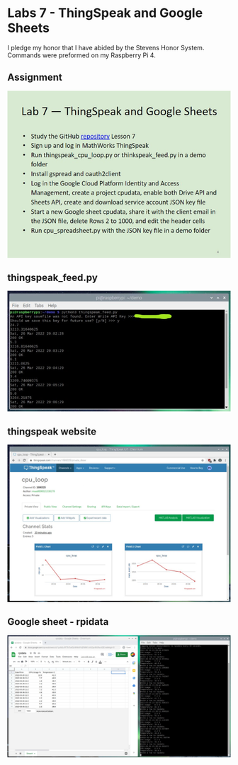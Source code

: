 # Labs 7 - ThingSpeak and Google Sheets
I pledge my honor that I have abided by the Stevens Honor System.
Commands were preformed on my Raspberry Pi 4.

## Assignment
![](Images/Assignment.jpg)

## thingspeak_feed.py
![](Images/thingspeak_feed.py.jpg)

## thingspeak website
![](Images/thingspeakpic.jpg)

## Google sheet - rpidata
![](Images/rpidata.jpg)
